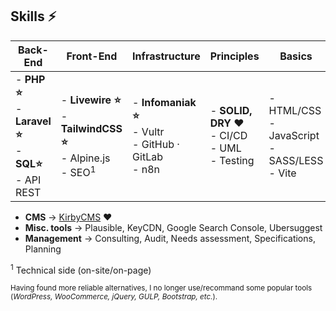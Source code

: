 
## Skills ⚡

| Back-End 	| Front-End | Infrastructure | Principles | Basics |
| --- | --- | --- | --- | --- |
| - **PHP ⭐** <br>- **Laravel ⭐**<br>- **SQL⭐** <br>- API REST	| - **Livewire ⭐**<br>- **TailwindCSS ⭐**<br>- Alpine.js<br>- SEO<sup>1</sup>	| - **Infomaniak ⭐**<br>- Vultr<br> - GitHub · GitLab<br>- n8n 	| - **SOLID, DRY ❤️**<br>- CI/CD<br>- UML<br>- Testing	| - HTML/CSS<br>- JavaScript<br>- SASS/LESS<br>- Vite	|


- **CMS** → [KirbyCMS](https://getkirby.com/) ❤️
- **Misc. tools** → Plausible, KeyCDN, Google Search Console, Ubersuggest
- **Management** → Consulting, Audit, Needs assessment, Specifications, Planning

<sup>1</sup> Technical side (on-site/on-page)</br>

 <sup>Having found more reliable alternatives, I no longer use/recommand some popular tools (_WordPress, WooCommerce, jQuery, GULP, Bootstrap, etc._).</sup>
